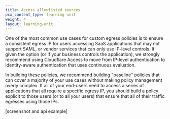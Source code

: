 ```yaml
---
title: Access allowlisted sources
pcx_content_type: learning-unit
weight: 4
layout: learning-unit
---
```


One of the most common use cases for custom egress policies is to ensure a consistent egress IP for users accessing SaaS applications that may not support SAML, or vendor services that can only use IP-level controls. If given the option (or if your business controls the application), we strongly recommend using Cloudflare Access to move from IP-level authentication to identity-aware authentication that uses continuous evaluation.

In building these policies, we recommend building "baseline" policies that can cover a majority of your use cases without making policy management overly complex. If all of your end-users need to access a series of applications that all require a specific egress IP, you should build a policy explicit to those users (or to all your users) that ensure that all of their traffic egresses using those IPs.

[screenshot and api example]
